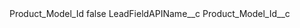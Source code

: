 <?xml version="1.0" encoding="UTF-8"?>
<CustomMetadata xmlns="http://soap.sforce.com/2006/04/metadata" xmlns:xsi="http://www.w3.org/2001/XMLSchema-instance" xmlns:xsd="http://www.w3.org/2001/XMLSchema">
    <label>Product_Model_Id</label>
    <protected>false</protected>
    <values>
        <field>LeadFieldAPIName__c</field>
        <value xsi:type="xsd:string">Product_Model_Id__c</value>
    </values>
</CustomMetadata>

